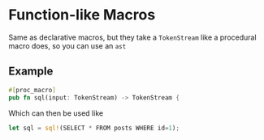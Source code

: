 # Function-like Macros
Same as declarative macros, but they take a `TokenStream` like a procedural macro does, so you can use an `ast`

## Example
```rust
#[proc_macro]
pub fn sql(input: TokenStream) -> TokenStream {
```

Which can then be used like
```rust
let sql = sql!(SELECT * FROM posts WHERE id=1);
```